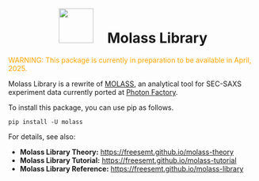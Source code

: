 <div align="center">
<h1><img src="https://freesemt.github.io/molass-library/_static/molamola.png" width="70">&emsp;Molass Library</h1>
</div>

<font color="orange">WARNING: This package is currently in preparation to be available in April, 2025.</font>

Molass Library is a rewrite of [MOLASS](https://www.jstage.jst.go.jp/article/biophysico/20/1/20_e200001/_article), an analytical tool for SEC-SAXS experiment data currently ported at [Photon Factory](https://pfwww.kek.jp/saxs/MOLASS.html).

To install this package, you can use pip as follows.

```
pip install -U molass
```

For details, see also:

- **Molass Library Theory:** https://freesemt.github.io/molass-theory
- **Molass Library Tutorial:** https://freesemt.github.io/molass-tutorial
- **Molass Library Reference:** https://freesemt.github.io/molass-library